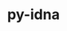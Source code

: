 ---
title: "py-idna"
layout: cache
categories: [package, develop-2024-01-28]
meta: {"versions": ["3.4"], "compilers": ["apple-clang@=15.0.0", "cce@=15.0.1", "gcc@=11.1.0", "gcc@=11.3.0", "gcc@=11.4.0", "gcc@=7.3.1", "gcc@=9.4.0", "oneapi@=2024.0.0"], "oss": ["amzn2", "rhel8", "ubuntu20.04", "ubuntu22.04", "ventura"], "platforms": ["darwin", "linux"], "targets": ["aarch64", "neoverse_n1", "neoverse_v1", "neoverse_v2", "ppc64le", "x86_64_v3", "zen4"], "stacks": ["aws-isc", "aws-isc-aarch64", "data-vis-sdk", "e4s", "e4s-cray-rhel", "e4s-neoverse-v2", "e4s-neoverse_v1", "e4s-oneapi", "e4s-power", "ml-darwin-aarch64-mps", "ml-linux-x86_64-cpu", "ml-linux-x86_64-cuda", "ml-linux-x86_64-rocm", "root"], "num_specs": 16, "num_specs_by_stack": {"root": 16, "ml-darwin-aarch64-mps": 2, "aws-isc-aarch64": 2, "aws-isc": 1, "e4s-cray-rhel": 1, "e4s-neoverse_v1": 1, "e4s-power": 1, "data-vis-sdk": 2, "e4s": 2, "e4s-neoverse-v2": 1, "ml-linux-x86_64-rocm": 2, "ml-linux-x86_64-cuda": 2, "ml-linux-x86_64-cpu": 2, "e4s-oneapi": 1}}
spec_details: [{"hash": "3nva4ws3kzmbdrgsli5sv6dqn27taacn", "compiler": "apple-clang@=15.0.0", "versions": ["3.4"], "os": "ventura", "platform": "darwin", "target": "aarch64", "variants": ["build_system=python_pip"], "stacks": ["root", "ml-darwin-aarch64-mps"], "size": "-", "tarball": "https://binaries.spack.io/develop-2024-01-28/build_cache/darwin-ventura-aarch64/apple-clang-15.0.0/py-idna-3.4/darwin-ventura-aarch64-apple-clang-15.0.0-py-idna-3.4-3nva4ws3kzmbdrgsli5sv6dqn27taacn.spack"}, {"hash": "ec6qabfbz36c4lrilkpx7cucfhx3qwoc", "compiler": "apple-clang@=15.0.0", "versions": ["3.4"], "os": "ventura", "platform": "darwin", "target": "aarch64", "variants": ["build_system=python_pip"], "stacks": ["root", "ml-darwin-aarch64-mps"], "size": "-", "tarball": "https://binaries.spack.io/develop-2024-01-28/build_cache/darwin-ventura-aarch64/apple-clang-15.0.0/py-idna-3.4/darwin-ventura-aarch64-apple-clang-15.0.0-py-idna-3.4-ec6qabfbz36c4lrilkpx7cucfhx3qwoc.spack"}, {"hash": "bogpubrs3ibk5umjtmzyacs6j4a33v2d", "compiler": "gcc@=7.3.1", "versions": ["3.4"], "os": "amzn2", "platform": "linux", "target": "aarch64", "variants": ["build_system=python_pip"], "stacks": ["root", "aws-isc-aarch64"], "size": "-", "tarball": "https://binaries.spack.io/develop-2024-01-28/build_cache/linux-amzn2-aarch64/gcc-7.3.1/py-idna-3.4/linux-amzn2-aarch64-gcc-7.3.1-py-idna-3.4-bogpubrs3ibk5umjtmzyacs6j4a33v2d.spack"}, {"hash": "cqjt5ss5z6oubxmz33ecwnf6jwa34rcq", "compiler": "gcc@=7.3.1", "versions": ["3.4"], "os": "amzn2", "platform": "linux", "target": "neoverse_n1", "variants": ["build_system=python_pip"], "stacks": ["root", "aws-isc-aarch64"], "size": "-", "tarball": "https://binaries.spack.io/develop-2024-01-28/build_cache/linux-amzn2-neoverse_n1/gcc-7.3.1/py-idna-3.4/linux-amzn2-neoverse_n1-gcc-7.3.1-py-idna-3.4-cqjt5ss5z6oubxmz33ecwnf6jwa34rcq.spack"}, {"hash": "ualqmxr22k2izmysyz3oac6p2njn6s4n", "compiler": "gcc@=7.3.1", "versions": ["3.4"], "os": "amzn2", "platform": "linux", "target": "x86_64_v3", "variants": ["build_system=python_pip"], "stacks": ["root", "aws-isc"], "size": "-", "tarball": "https://binaries.spack.io/develop-2024-01-28/build_cache/linux-amzn2-x86_64_v3/gcc-7.3.1/py-idna-3.4/linux-amzn2-x86_64_v3-gcc-7.3.1-py-idna-3.4-ualqmxr22k2izmysyz3oac6p2njn6s4n.spack"}, {"hash": "wtlzeyv4ygesji4ie7x756oewwdluaei", "compiler": "cce@=15.0.1", "versions": ["3.4"], "os": "rhel8", "platform": "linux", "target": "zen4", "variants": ["build_system=python_pip"], "stacks": ["e4s-cray-rhel", "root"], "size": "-", "tarball": "https://binaries.spack.io/develop-2024-01-28/build_cache/linux-rhel8-zen4/cce-15.0.1/py-idna-3.4/linux-rhel8-zen4-cce-15.0.1-py-idna-3.4-wtlzeyv4ygesji4ie7x756oewwdluaei.spack"}, {"hash": "xk6wlnfwzxcgw25vyok4ew66g3w5jcit", "compiler": "gcc@=11.4.0", "versions": ["3.4"], "os": "ubuntu20.04", "platform": "linux", "target": "neoverse_v1", "variants": ["build_system=python_pip"], "stacks": ["root", "e4s-neoverse_v1"], "size": "-", "tarball": "https://binaries.spack.io/develop-2024-01-28/build_cache/linux-ubuntu20.04-neoverse_v1/gcc-11.4.0/py-idna-3.4/linux-ubuntu20.04-neoverse_v1-gcc-11.4.0-py-idna-3.4-xk6wlnfwzxcgw25vyok4ew66g3w5jcit.spack"}, {"hash": "vlo5ruawf2b7odvkvrlbydd2zfunpv2e", "compiler": "gcc@=9.4.0", "versions": ["3.4"], "os": "ubuntu20.04", "platform": "linux", "target": "ppc64le", "variants": ["build_system=python_pip"], "stacks": ["root", "e4s-power"], "size": "-", "tarball": "https://binaries.spack.io/develop-2024-01-28/build_cache/linux-ubuntu20.04-ppc64le/gcc-9.4.0/py-idna-3.4/linux-ubuntu20.04-ppc64le-gcc-9.4.0-py-idna-3.4-vlo5ruawf2b7odvkvrlbydd2zfunpv2e.spack"}, {"hash": "fhj4obpmn6gmyxzuqsvpwjgmr4xqllm6", "compiler": "gcc@=11.1.0", "versions": ["3.4"], "os": "ubuntu20.04", "platform": "linux", "target": "x86_64_v3", "variants": ["build_system=python_pip"], "stacks": ["root", "data-vis-sdk"], "size": "-", "tarball": "https://binaries.spack.io/develop-2024-01-28/build_cache/linux-ubuntu20.04-x86_64_v3/gcc-11.1.0/py-idna-3.4/linux-ubuntu20.04-x86_64_v3-gcc-11.1.0-py-idna-3.4-fhj4obpmn6gmyxzuqsvpwjgmr4xqllm6.spack"}, {"hash": "4x2drcvk7tyujr4hvgzi6tb47nailjcj", "compiler": "gcc@=11.1.0", "versions": ["3.4"], "os": "ubuntu20.04", "platform": "linux", "target": "x86_64_v3", "variants": ["build_system=python_pip"], "stacks": ["root", "data-vis-sdk"], "size": "-", "tarball": "https://binaries.spack.io/develop-2024-01-28/build_cache/linux-ubuntu20.04-x86_64_v3/gcc-11.1.0/py-idna-3.4/linux-ubuntu20.04-x86_64_v3-gcc-11.1.0-py-idna-3.4-4x2drcvk7tyujr4hvgzi6tb47nailjcj.spack"}, {"hash": "siahomzwm2zlmv3mu7hxo4loqvgxitm3", "compiler": "gcc@=11.4.0", "versions": ["3.4"], "os": "ubuntu20.04", "platform": "linux", "target": "x86_64_v3", "variants": ["build_system=python_pip"], "stacks": ["root", "e4s"], "size": "-", "tarball": "https://binaries.spack.io/develop-2024-01-28/build_cache/linux-ubuntu20.04-x86_64_v3/gcc-11.4.0/py-idna-3.4/linux-ubuntu20.04-x86_64_v3-gcc-11.4.0-py-idna-3.4-siahomzwm2zlmv3mu7hxo4loqvgxitm3.spack"}, {"hash": "nxq5bsnm5rrw4ic7sat3brm7fpogftnb", "compiler": "gcc@=11.4.0", "versions": ["3.4"], "os": "ubuntu20.04", "platform": "linux", "target": "x86_64_v3", "variants": ["build_system=python_pip"], "stacks": ["root", "e4s"], "size": "-", "tarball": "https://binaries.spack.io/develop-2024-01-28/build_cache/linux-ubuntu20.04-x86_64_v3/gcc-11.4.0/py-idna-3.4/linux-ubuntu20.04-x86_64_v3-gcc-11.4.0-py-idna-3.4-nxq5bsnm5rrw4ic7sat3brm7fpogftnb.spack"}, {"hash": "vrqljax56q5uppa777krnbo35mysouog", "compiler": "gcc@=11.4.0", "versions": ["3.4"], "os": "ubuntu22.04", "platform": "linux", "target": "neoverse_v2", "variants": ["build_system=python_pip"], "stacks": ["root", "e4s-neoverse-v2"], "size": "-", "tarball": "https://binaries.spack.io/develop-2024-01-28/build_cache/linux-ubuntu22.04-neoverse_v2/gcc-11.4.0/py-idna-3.4/linux-ubuntu22.04-neoverse_v2-gcc-11.4.0-py-idna-3.4-vrqljax56q5uppa777krnbo35mysouog.spack"}, {"hash": "mlf534c774lq7q52l25lrd4n5qggq7t5", "compiler": "gcc@=11.3.0", "versions": ["3.4"], "os": "ubuntu22.04", "platform": "linux", "target": "x86_64_v3", "variants": ["build_system=python_pip"], "stacks": ["root", "ml-linux-x86_64-rocm", "ml-linux-x86_64-cuda", "ml-linux-x86_64-cpu"], "size": "-", "tarball": "https://binaries.spack.io/develop-2024-01-28/build_cache/linux-ubuntu22.04-x86_64_v3/gcc-11.3.0/py-idna-3.4/linux-ubuntu22.04-x86_64_v3-gcc-11.3.0-py-idna-3.4-mlf534c774lq7q52l25lrd4n5qggq7t5.spack"}, {"hash": "i4tbvrjlz6baooq2jcfcq56n7xcvtjz2", "compiler": "gcc@=11.3.0", "versions": ["3.4"], "os": "ubuntu22.04", "platform": "linux", "target": "x86_64_v3", "variants": ["build_system=python_pip"], "stacks": ["root", "ml-linux-x86_64-rocm", "ml-linux-x86_64-cuda", "ml-linux-x86_64-cpu"], "size": "-", "tarball": "https://binaries.spack.io/develop-2024-01-28/build_cache/linux-ubuntu22.04-x86_64_v3/gcc-11.3.0/py-idna-3.4/linux-ubuntu22.04-x86_64_v3-gcc-11.3.0-py-idna-3.4-i4tbvrjlz6baooq2jcfcq56n7xcvtjz2.spack"}, {"hash": "ftn6qoqd6cku6xe66zesjs7hmesgndam", "compiler": "oneapi@=2024.0.0", "versions": ["3.4"], "os": "ubuntu22.04", "platform": "linux", "target": "x86_64_v3", "variants": ["build_system=python_pip"], "stacks": ["root", "e4s-oneapi"], "size": "-", "tarball": "https://binaries.spack.io/develop-2024-01-28/build_cache/linux-ubuntu22.04-x86_64_v3/oneapi-2024.0.0/py-idna-3.4/linux-ubuntu22.04-x86_64_v3-oneapi-2024.0.0-py-idna-3.4-ftn6qoqd6cku6xe66zesjs7hmesgndam.spack"}]
---
